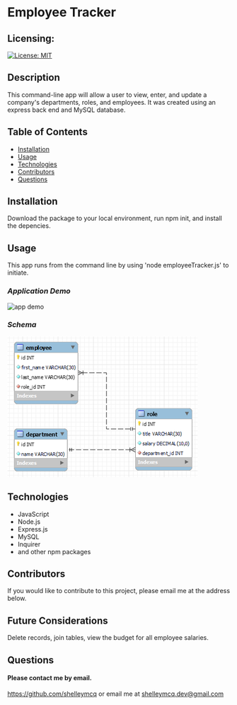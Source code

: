  
# Employee Tracker
## Licensing:
[![License: MIT](https://img.shields.io/badge/License-MIT-yellow.svg)](https://opensource.org/licenses/MIT)
## Description
This command-line app will allow a user to view, enter, and update a company's departments, roles, and employees. It was created using an express back end and MySQL database. 

## Table of Contents
* [Installation](#Installation)
* [Usage](#Usage)
* [Technologies](#Technologies)
* [Contributors](#Contributors)
* [Questions](#Questions)
## Installation
Download the package to your local environment, run npm init, and install the depencies. 
## Usage
This app runs from the command line by using 'node employeeTracker.js' to initiate. 

### *Application Demo*
![app demo](./images/EmpTrackerDemo.gif)

### *Schema*
![schema](./images/schema.png)

## Technologies
* JavaScript
* Node.js
* Express.js
* MySQL
* Inquirer
* and other npm packages
## Contributors
If you would like to contribute to this project, please email me at the address below.
## Future Considerations
Delete records, join tables, view the budget for all employee salaries.
## Questions 
#### Please contact me by email.
https://github.com/shelleymcq or email me at shelleymcq.dev@gmail.com
